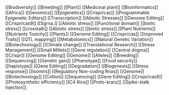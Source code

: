 [[Biodiversity]]
[[Breeding]]
[[Plant]]
[[Medicinal plant]]
[[Bioinformatics]]
[[Africa]]
[[Genomics]]
[[Epigenetics]]
[[Crispr/cas]]
[[Programmable Epigenetic Editors]]
[[Transcription]]
[[Abiotic Stresses]]
[[Genome Editing]]
[[Crispr/cas9]]
[[Sgrna.]]
[[Abiotic stress]]
[[Functional domain]]
[[biotic stress]]
[[crosstalk]]
[[Abiotic stress]]
[[biotic stress]]
[[Plant Nutrients]]
[[Nutrients Toxicity]]
[[Plants]]
[[Genome Editing]]
[[Crispr/cas]]
[[Improved Traits]]
[[QTL mapping]]
[[Metabolomics]]
[[Natural Genetic Variation]]
[[Biotechnology]]
[[Climate change]]
[[Translational Research]]
[[Stress Management]]
[[Small Millets]]
[[Gene regulation]]
[[Central dogma]]
[[Crispr]]
[[Genome Editing]]
[[Genome]]
[[Alleles]]
[[Breeding]]
[[Sequencing]]
[[Genetic gain]]
[[Phenotype]]
[[Food security]]
[[haplotype]]
[[Gene Editing]]
[[Degradation]]
[[Biogenesis]]
[[Stress response]]
[[Isomirs]]
[[Regulatory Non-coding Rnas]]
[[Genome]]
[[Biotechnology]]
[[Cotton]]
[[Sequencing]]
[[Gene Editing]]
[[Crispr/cas9]]
[[Photosynthetic efficiency]]
[[C4 Rice]]
[[Proto-kranz]]
[[Spike-stalk Injection]]
